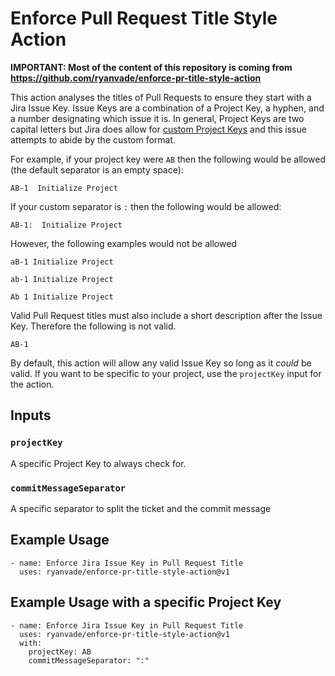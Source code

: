 # Enforce Pull Request Title Style Action

**IMPORTANT: Most of the content of this repository is coming from https://github.com/ryanvade/enforce-pr-title-style-action**

This action analyses the titles of Pull Requests to ensure they start with a Jira Issue Key.  Issue Keys are a combination of a Project Key, a hyphen, and a number designating which issue it is.  In general, Project Keys are two capital letters but Jira does allow for [custom Project Keys](https://confluence.atlassian.com/adminjiraserver/changing-the-project-key-format-938847081.html) and this issue attempts to abide by the custom format. 

For example, if your project key were `AB` then the following would be allowed (the default separator is an empty space):

```
AB-1  Initialize Project
```

If your custom separator is `:` then the following would be allowed:

```
AB-1:  Initialize Project
```

However, the following examples would not be allowed

```
aB-1 Initialize Project
```

```
ab-1 Initialize Project
```

```
Ab 1 Initialize Project
```

Valid Pull Request titles must also include a short description after the Issue Key. Therefore the following is not valid. 

```
AB-1
```

By default, this action will allow any valid Issue Key so long as it *could* be valid. If you want to be specific to your project, use the `projectKey` input for the action. 

## Inputs

### `projectKey`

A specific Project Key to always check for. 

### `commitMessageSeparator`

A specific separator to split the ticket and the commit message

## Example Usage

```
- name: Enforce Jira Issue Key in Pull Request Title
  uses: ryanvade/enforce-pr-title-style-action@v1
```

## Example Usage with a specific Project Key

```
- name: Enforce Jira Issue Key in Pull Request Title
  uses: ryanvade/enforce-pr-title-style-action@v1
  with:
    projectKey: AB
    commitMessageSeparator: ":"
```